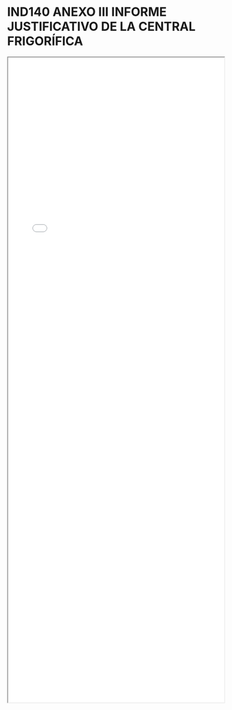 
# IND140 ANEXO III INFORME JUSTIFICATIVO DE LA CENTRAL FRIGORÍFICA

<iframe src="../IND140 ANEXO III INFORME JUSTIFICATIVO DE LA CENTRAL FRIGORÍFICA.pdf" width="100%" height="1500px"></iframe>

